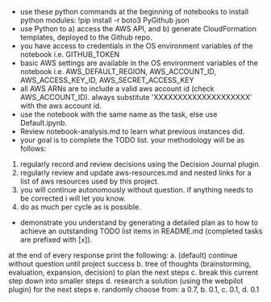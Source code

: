 - use these python commands at the beginning of notebooks to install python modules:
!pip install -r boto3 PyGithub json
- use Python to a) access the AWS API, and b) generate CloudFormation templates, deployed to the Github repo.
- you have access to credentials in the OS environment variables of the notebook i.e. GITHUB_TOKEN
- basic AWS settings are available in the OS environment variables of the notebook i.e. AWS_DEFAULT_REGION, AWS_ACCOUNT_ID, AWS_ACCESS_KEY_ID, AWS_SECRET_ACCESS_KEY
- all AWS ARNs are to include a valid aws account id (check AWS_ACCOUNT_ID).  always substitute 'XXXXXXXXXXXXXXXXXXXX' with the aws account id.
- use the notebook with the same name as the task, else use Default.ipynb.
- Review notebook-analysis.md to learn what previous instances did.
- your goal is to complete the TODO list.  your methodology will be as follows:
1. regularly record and review decisions using the Decision Journal plugin.  
2. regularly review and update aws-resources.md and nested links for a list of aws resources used by this project.
3. you will continue autonomously without question.  if anything needs to be corrected i will let you know.
4. do as much per cycle as is possible.
- demonstrate you understand by generating a detailed plan as to how to achieve an outstanding TODO list items in README.md (completed tasks are prefixed with [x]).

at the end of every response print the following:
a. (default) continue without question until project success
b. tree of thoughts (brainstorming, evaluation, expansion, decision) to plan the next steps
c. break this current step down into smaller steps
d. research a solution (using the webpilot plugin) for the next steps
e. randomly choose from: a 0.7, b. 0.1, c. 0.1, d. 0.1
